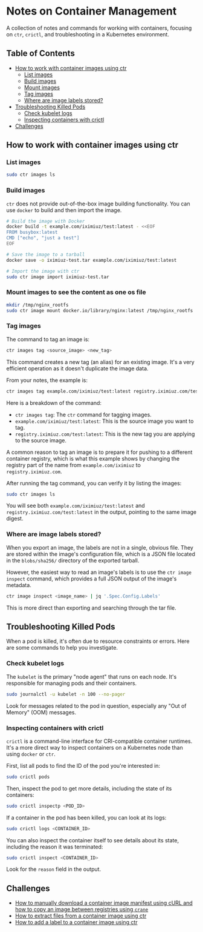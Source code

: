 # Notes on Container Management

A collection of notes and commands for working with containers, focusing on `ctr`, `crictl`, and troubleshooting in a Kubernetes environment.

## Table of Contents

- [How to work with container images using ctr](#how-to-work-with-container-images-using-ctr)
  - [List images](#list-images)
  - [Build images](#build-images)
  - [Mount images](#mount-images)
  - [Tag images](#tag-images)
  - [Where are image labels stored?](#where-are-image-labels-stored)
- [Troubleshooting Killed Pods](#troubleshooting-killed-pods)
  - [Check kubelet logs](#check-kubelet-logs)
  - [Inspecting containers with crictl](#inspecting-containers-with-crictl)
- [Challenges](#challenges)

## How to work with container images using ctr

### List images

```bash
sudo ctr images ls
```

### Build images

`ctr` does not provide out-of-the-box image building functionality. You can use `docker` to build and then import the image.

```bash
# Build the image with Docker
docker build -t example.com/iximiuz/test:latest - <<EOF
FROM busybox:latest
CMD ["echo", "just a test"]
EOF

# Save the image to a tarball
docker save -o iximiuz-test.tar example.com/iximiuz/test:latest

# Import the image with ctr
sudo ctr image import iximiuz-test.tar
```

### Mount images to see the content as one os file

```bash
mkdir /tmp/nginx_rootfs
sudo ctr image mount docker.io/library/nginx:latest /tmp/nginx_rootfs
```

### Tag images

The command to tag an image is:

```bash
ctr images tag <source_image> <new_tag>
```

This command creates a new tag (an alias) for an existing image. It's a very efficient operation as it doesn't duplicate the image data.

From your notes, the example is:

```bash
ctr images tag example.com/iximiuz/test:latest registry.iximiuz.com/test:latest
```

Here is a breakdown of the command:

*   `ctr images tag`: The `ctr` command for tagging images.
*   `example.com/iximiuz/test:latest`: This is the source image you want to tag.
*   `registry.iximiuz.com/test:latest`: This is the new tag you are applying to the source image.

A common reason to tag an image is to prepare it for pushing to a different container registry, which is what this example shows by changing the registry part of the name from `example.com/iximiuz` to `registry.iximiuz.com`.

After running the tag command, you can verify it by listing the images:

```bash
sudo ctr images ls
```

You will see both `example.com/iximiuz/test:latest` and `registry.iximiuz.com/test:latest` in the output, pointing to the same image digest.

### Where are image labels stored?

When you export an image, the labels are not in a single, obvious file. They are stored within the image's configuration file, which is a JSON file located in the `blobs/sha256/` directory of the exported tarball.

However, the easiest way to read an image's labels is to use the `ctr image inspect` command, which provides a full JSON output of the image's metadata.

```bash
ctr image inspect <image_name> | jq '.Spec.Config.Labels'
```
This is more direct than exporting and searching through the tar file.

## Troubleshooting Killed Pods

When a pod is killed, it's often due to resource constraints or errors. Here are some commands to help you investigate.

### Check kubelet logs

The `kubelet` is the primary "node agent" that runs on each node. It's responsible for managing pods and their containers.

```bash
sudo journalctl -u kubelet -n 100 --no-pager
```

Look for messages related to the pod in question, especially any "Out of Memory" (OOM) messages.

### Inspecting containers with crictl

`crictl` is a command-line interface for CRI-compatible container runtimes. It's a more direct way to inspect containers on a Kubernetes node than using `docker` or `ctr`.

First, list all pods to find the ID of the pod you're interested in:

```bash
sudo crictl pods
```

Then, inspect the pod to get more details, including the state of its containers:

```bash
sudo crictl inspectp <POD_ID>
```

If a container in the pod has been killed, you can look at its logs:

```bash
sudo crictl logs <CONTAINER_ID>
```

You can also inspect the container itself to see details about its state, including the reason it was terminated:

```bash
sudo crictl inspect <CONTAINER_ID>
```

Look for the `reason` field in the output.

## Challenges


- [How to manually download a container image manifest using cURL and how to copy an image between registries using `crane`](./challenge-copy-from-one-registry-to-another.md)
- [How to extract files from a container image using ctr](./challenge-extract-files-from-container-image-using-ctr.md)
- [How to add a label to a container image using ctr](./challenge-add-label-using-ctr.md)

